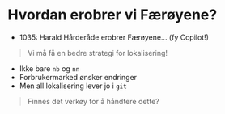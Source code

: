 # Hvordan erobrer vi Færøyene?

- 1035: Harald Hårderåde erobrer Færøyene... (fy Copilot!)

> Vi må få en bedre strategi for lokalisering!

- Ikke bare `nb` og `nn`
- Forbrukermarked ønsker endringer
- Men all lokalisering lever jo i `git`

> Finnes det verkøy for å håndtere dette?
